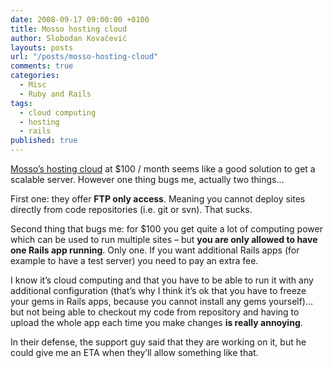 ```yaml
---
date: 2008-09-17 09:00:00 +0100
title: Mosso hosting cloud
author: Slobodan Kovačević
layouts: posts
url: "/posts/mosso-hosting-cloud"
comments: true
categories:
  - Misc
  - Ruby and Rails
tags:
  - cloud computing
  - hosting
  - rails
published: true
---
```

<a class="external" href="http://www.mosso.com/">Mosso&#8217;s hosting cloud</a>
at $100 / month seems like a good solution to get a scalable server. However one thing bugs me, actually two things&#8230;

First one: they offer **FTP only access**. Meaning you cannot deploy sites directly from code repositories (i.e. git or svn). That sucks.

Second thing that bugs me: for $100 you get quite a lot of computing power which can be used to run multiple sites &#8211; but **you are only allowed to have one Rails app running**. Only one. If you want additional Rails apps (for example to have a test server) you need to pay an extra fee.

I know it&#8217;s cloud computing and that you have to be able to run it with any additional configuration (that&#8217;s why I think it&#8217;s ok that you have to freeze your gems in Rails apps, because you cannot install any gems yourself)&#8230; but not being able to checkout my code from repository and having to upload the whole app each time you make changes **is really annoying**.

In their defense, the support guy said that they are working on it, but he could give me an ETA when they&#8217;ll allow something like that.
